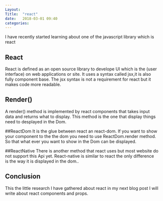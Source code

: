 ```yaml
---
Layout: 
Title:  "react"
date:   2018-03-01 09:40
categories: 
---
```

I have recently started learning about one of the javascript library which is react

## React
React is defined as an open source library to develope UI which is the (user interface) on web applications or site.
It uses a syntax called jsx,it is also fully component base.
The jsx syntax is not a requirement for react but it makes code more readable.

## Render()
A render() method  is implemented by react components that takes input data and returns what to display.
This method is the one that display things need to desplayed in the Dom.

##ReactDom
It is the glue between react an react-dom.
If you want to show your component to the the dom you need to use ReactDom.render method.
So that what ever you want to show in the Dom can be displayed.

##ReactNative
There is another method that react uses but most website do not support this Api yet.
React-native is similar to react the only difference is the way it is displayed in the dom..

## Conclusion
This the little research I have gathered about react in my next blog post I will write about react components and props.



